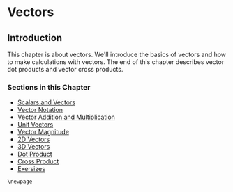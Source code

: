 # Vectors

## Introduction

This chapter is about vectors. We'll introduce the basics of vectors and how to make calculations with vectors. The end of this chapter describes vector dot products and vector cross products.

### Sections in this Chapter

 * [Scalars and Vectors](5.1-vectors-and-scalars.md)
 * [Vector Notation](5.2-vector-notation.md)
 * [Vector Addition and Multiplication](5.3-vector-addition-and-multiplication.md)
 * [Unit Vectors](5.4-unit-vectors.md)
 * [Vector Magnitude](5.5-vector-magnitude.md)
 * [2D Vectors](5.6-2D-vectors.md)
 * [3D Vectors](5.7-3D-vectors.md)
 * [Dot Product](5.8-dot-product.md)
 * [Cross Product](5.9-cross-product.md)
 * [Exersizes](#)

```{raw} latex
\newpage
```

